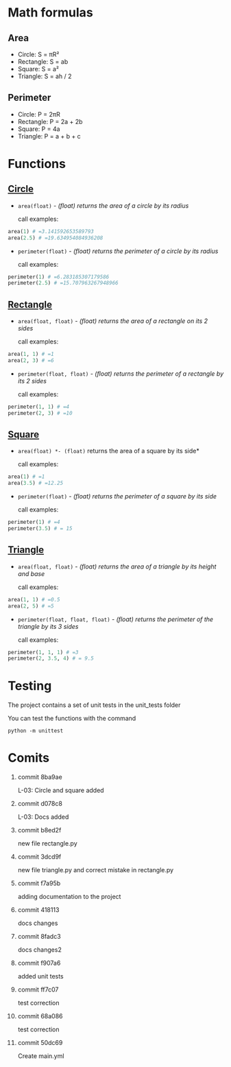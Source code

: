 # Math formulas
## Area
- Circle: S = πR²
- Rectangle: S = ab
- Square: S = a²
- Triangle: S = ah / 2

## Perimeter
- Circle: P = 2πR
- Rectangle: P = 2a + 2b
- Square: P = 4a
- Triangle: P = a + b + c




# Functions
## [Circle](/circle.py)
- `area(float)` *- (float) returns the area of a circle by its radius*

    call examples:
```python
area(1) # =3.141592653589793
area(2.5) # =19.634954084936208
```
- `perimeter(float)` *- (float) returns the perimeter of a circle by its radius*

    call examples:
```python
perimeter(1) # =6.283185307179586
perimeter(2.5) # =15.707963267948966
```

## [Rectangle](/rectangle.py)
- `area(float, float)` *- (float) returns the area of a rectangle on its 2 sides*

    call examples:
```python
area(1, 1) # =1
area(2, 3) # =6
```
- `perimeter(float, float)` *- (float) returns the perimeter of a rectangle by its 2 sides*

    call examples:
```python
perimeter(1, 1) # =4
perimeter(2, 3) # =10
```

## [Square](/square.py)
- `area(float) *- (float)` returns the area of a square by its side*

    call examples:
```python
area(1) # =1
area(3.5) # =12.25
```
- `perimeter(float)` *- (float) returns the perimeter of a square by its side*

    call examples:
```python
perimeter(1) # =4
perimeter(3.5) # = 15
```

## [Triangle](/triangle.py) 
- `area(float, float)` *- (float) returns the area of a triangle by its height and base*

    call examples:
```python
area(1, 1) # =0.5
area(2, 5) # =5
```
- `perimeter(float, float, float)` *- (float) returns the perimeter of the triangle by its 3 sides*

    call examples:
```python
perimeter(1, 1, 1) # =3
perimeter(2, 3.5, 4) # = 9.5
```

# Testing
The project contains a set of unit tests in the unit_tests folder

You can test the functions with the command
```
python -m unittest
```

# Comits
1. commit 8ba9ae

    L-03: Circle and square added
2. commit d078c8

    L-03: Docs added
3. commit b8ed2f

    new file rectangle.py
4. commit 3dcd9f

    new file triangle.py and correct mistake in rectangle.py
5. commit f7a95b

    adding documentation to the project
6. commit 418113

    docs changes

7. commit 8fadc3

    docs changes2
8. commit f907a6

    added unit tests
9. commit ff7c07

    test correction
10. commit 68a086

    test correction
11. commit 50dc69

    Create main.yml